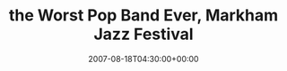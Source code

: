 ---
templateKey: event
guid: 0893f8b9-6eab-11ea-99c5-002590d1d1b0
date: 2007-08-18T04:30:00+00:00
eventTime: '4:30'
title: the Worst Pop Band Ever, Markham Jazz Festival
artist: the Worst Pop Band Ever
city: Markham
venue: Markham Jazz Festival
group: Tim Shia
---